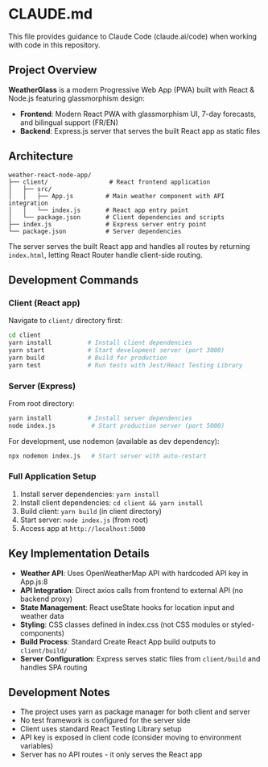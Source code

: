 # CLAUDE.md

This file provides guidance to Claude Code (claude.ai/code) when working with code in this repository.

## Project Overview

**WeatherGlass** is a modern Progressive Web App (PWA) built with React & Node.js featuring glassmorphism design:
- **Frontend**: Modern React PWA with glassmorphism UI, 7-day forecasts, and bilingual support (FR/EN)
- **Backend**: Express.js server that serves the built React app as static files

## Architecture

```
weather-react-node-app/
├── client/                 # React frontend application
│   ├── src/
│   │   ├── App.js         # Main weather component with API integration
│   │   └── index.js       # React app entry point
│   └── package.json       # Client dependencies and scripts
├── index.js               # Express server entry point
└── package.json           # Server dependencies
```

The server serves the built React app and handles all routes by returning `index.html`, letting React Router handle client-side routing.

## Development Commands

### Client (React app)
Navigate to `client/` directory first:
```bash
cd client
yarn install          # Install client dependencies
yarn start            # Start development server (port 3000)
yarn build            # Build for production
yarn test             # Run tests with Jest/React Testing Library
```

### Server (Express)
From root directory:
```bash
yarn install          # Install server dependencies  
node index.js          # Start production server (port 5000)
```

For development, use nodemon (available as dev dependency):
```bash
npx nodemon index.js   # Start server with auto-restart
```

### Full Application Setup
1. Install server dependencies: `yarn install`
2. Install client dependencies: `cd client && yarn install`
3. Build client: `yarn build` (in client directory)
4. Start server: `node index.js` (from root)
5. Access app at `http://localhost:5000`

## Key Implementation Details

- **Weather API**: Uses OpenWeatherMap API with hardcoded API key in App.js:8
- **API Integration**: Direct axios calls from frontend to external API (no backend proxy)
- **State Management**: React useState hooks for location input and weather data
- **Styling**: CSS classes defined in index.css (not CSS modules or styled-components)
- **Build Process**: Standard Create React App build outputs to `client/build/`
- **Server Configuration**: Express serves static files from `client/build` and handles SPA routing

## Development Notes

- The project uses yarn as package manager for both client and server
- No test framework is configured for the server side
- Client uses standard React Testing Library setup
- API key is exposed in client code (consider moving to environment variables)
- Server has no API routes - it only serves the React app
